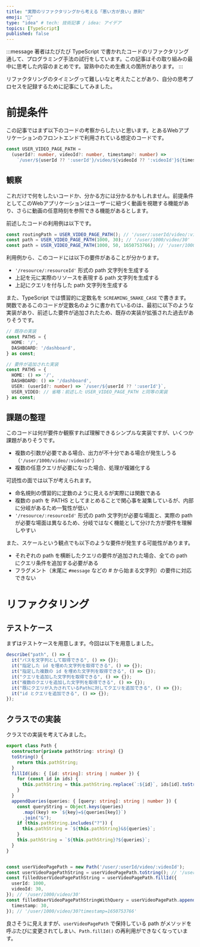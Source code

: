 ```yaml
---
title: "実際のリファクタリングから考える「悪い方が良い」原則"
emoji: "🎃"
type: "idea" # tech: 技術記事 / idea: アイデア
topics: [TypeScript]
published: false
---
```


:::message
著者はたびたび TypeScript で書かれたコードのリファクタリング通して、プログラミング手法の試行をしています。この記事はその取り組みの最中に思考した内容のまとめです。習熟中のため生煮えの箇所があります。
:::

リファクタリングのタイミングって難しいなと考えたことがあり、自分の思考プロセスを記録するために記事にしてみました。

# 前提条件

この記事ではまず以下のコードの考察からしたいと思います。とあるWebアプリケーションのフロントエンドで利用されている想定のコードです。

```ts:simple-path.ts
const USER_VIDEO_PAGE_PATH =
  (userId?: number, videoId?: number, timestamp?: number) => 
    `/user/${userId ?? ':userId'}/video/${videoId ?? ':videoId'}${timestamp ? `?timestamp=${timestamp}` : ''}`;
```

## 観察
これだけで何をしたいコードか、分かる方には分かるかもしれません。前提条件としてこのWebアプリケーションはユーザーに紐づく動画を視聴する機能があり、さらに動画の任意時刻を参照できる機能があるとします。

前述したコードの利用例は以下です。

```ts
const routingPath = USER_VIDEO_PAGE_PATH(); // '/user/:userId/video/:videoId'
const path = USER_VIDEO_PAGE_PATH(1000, 30); // '/user/1000/video/30'
const path = USER_VIDEO_PAGE_PATH(1000, 50, 1650753766); // '/user/1000/video/50?timestamp=1650753766'
```

利用例から、このコードには以下の要件があることが分かります。

- `'/resource/:resourceId'` 形式の path 文字列を生成する
- 上記を元に実際のリソースを表現する path 文字列を生成する
- 上記にクエリを付与した path 文字列を生成する

また、TypeScript では慣習的に定数名を `SCREAMING_SNAKE_CASE` で書きます。関数であるこのコードが定数名のように書かれているのは、最初に以下のような実装があり、前述した要件が追加されたため、既存の実装が拡張された過去がありそうです。

```ts
// 既存の実装
const PATHS = {
  HOME: '/',
  DASHBOARD: '/dashboard',
} as const;

// 要件が追加された実装
const PATHS = {
  HOME: () => '/',
  DASHBOARD: () => '/dashboard',
  USER: (userId?: number) => `/user/${userId ?? ':userId'}`,
  USER_VIDEO: // 省略：前述した USER_VIDEO_PAGE_PATH と同等の実装
} as const;
```

## 課題の整理

このコードは何が要件か観察すれば理解できるシンプルな実装ですが、いくつか課題がありそうです。

- 複数の引数が必要である場合、出力が不十分である場合が発生しうる（`'/user/1000/video/:videoId'`）
- 複数の任意クエリが必要になった場合、処理が複雑化する

可読性の面では以下が考えられます。

- 命名規則の慣習的に定数のように見えるが実際には関数である
- 複数の path を PATHS としてまとめることで関心事を凝集しているが、内部に分岐があるため一覧性が低い
- `'/resource/:resourceId'` 形式の path 文字列が必要な場面と、実際の path が必要な場面は異なるため、分岐ではなく機能として分けた方が要件を理解しやすい

また、スケールという観点でも以下のような要件が発生する可能性があります。
- それぞれの path を横断したクエリの要件が追加された場合、全ての path にクエリ条件を追加する必要がある
- フラグメント（末尾に `#message` などの # から始まる文字列）の要件に対応できない

# リファクタリング
## テストケース
まずはテストケースを用意します。今回は以下を用意しました。

```ts
describe("path", () => {
  it("パスを文字列として取得できる", () => {});
  it("指定した id を埋めた文字列を取得できる", () => {});
  it("指定した複数の id を埋めた文字列を取得できる", () => {});
  it("クエリを追加した文字列を取得できる", () => {});
  it("複数のクエリを追加した文字列を取得できる", () => {});
  it("既にクエリが入力されているPathに対してクエリを追加できる", () => {});
  it("id とクエリを追加できる", () => {});
});
```

## クラスでの実装
クラスでの実装を考えてみました。

```ts
export class Path {
  constructor(private pathString: string) {}
  toString() {
    return this.pathString;
  }
  fillId(ids: { [id: string]: string | number }) {
    for (const id in ids) {
      this.pathString = this.pathString.replace(`:${id}`, ids[id].toString());
    }
  }
  appendQueries(queries: { [query: string]: string | number }) {
    const queryString = Object.keys(queries)
      .map((key) => `${key}=${queries[key]}`)
      .join("&");
    if (this.pathString.includes("?")) {
      this.pathString = `${this.pathString}&${queries}`;
    }
    this.pathString = `${this.pathString}?${queries}`;
  }
}
```

```ts

```

```ts
const userVideoPagePath = new Path('/user/:userId/video/:videoId');
const userVideoPagePathString = userVideoPagePath.toString(); // '/user/:userId/video/:videoId'
const filledUserVideoPagePathString = userVideoPagePath.fillId({
  userId: 1000,
  videoId: 30,
}); // '/user/1000/video/30'
const filledUserVideoPagePathStringWithQuery = userVideoPagePath.appendQueries({
  timestamp: 30,
}); // '/user/1000/video/30?timestamp=1650753766'
```

良さそうに見えますが、`userVideoPagePath` で保持している path がメソッドを呼ぶたびに変更されてしまい、`Path.fillId()` の再利用ができなくなっています。



<!-- 

URLパスに関する以下の要件を満たすデータ構造を考えます。

- ベースとなるURIを保持する(例：`/user/:userId/article/:articleId`)
- 保持しているURIを文字列として取得できる
- 保持しているURIのidを埋めた文字列を取得できる
- 保持しているURIにクエリパラメーターを付与した文字列を取得できる
- 上記２つの要件を同時に満たす
- 保持しているベースURIは再利用できる（上書きされない）

まずは、Classで考えてみます。

要件を満たすテストを用意します。



 -->


